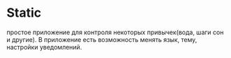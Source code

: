 # Static
простое приложение для контроля некоторых привычек(вода, шаги сон и другие). В приложение есть возможность менять язык, тему, настройки уведомлений. 

